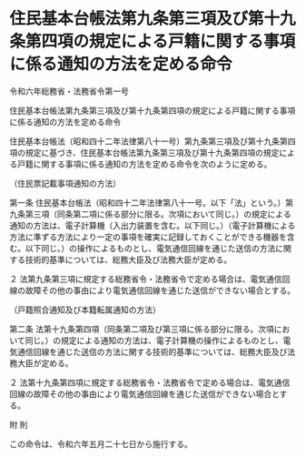 # 住民基本台帳法第九条第三項及び第十九条第四項の規定による戸籍に関する事項に係る通知の方法を定める命令

令和六年総務省・法務省令第一号

住民基本台帳法第九条第三項及び第十九条第四項の規定による戸籍に関する事項に係る通知の方法を定める命令

住民基本台帳法（昭和四十二年法律第八十一号）第九条第三項及び第十九条第四項の規定に基づき、住民基本台帳法第九条第三項及び第十九条第四項の規定による戸籍に関する事項に係る通知の方法を定める命令を次のように定める。

（住民票記載事項通知の方法）

第一条 住民基本台帳法（昭和四十二年法律第八十一号。以下「法」という。）第九条第三項（同条第二項に係る部分に限る。次項において同じ。）の規定による通知の方法は、電子計算機（入出力装置を含む。以下同じ。）（電子計算機による方法に準ずる方法により一定の事項を確実に記録しておくことができる機器を含む。以下同じ。）の操作によるものとし、電気通信回線を通じた送信の方法に関する技術的基準については、総務大臣及び法務大臣が定める。

２ 法第九条第三項に規定する総務省令・法務省令で定める場合は、電気通信回線の故障その他の事由により電気通信回線を通じた送信ができない場合とする。

（戸籍照合通知及び本籍転属通知の方法）

第二条 法第十九条第四項（同条第二項及び第三項に係る部分に限る。次項において同じ。）の規定による通知の方法は、電子計算機の操作によるものとし、電気通信回線を通じた送信の方法に関する技術的基準については、総務大臣及び法務大臣が定める。

２ 法第十九条第四項に規定する総務省令・法務省令で定める場合は、電気通信回線の故障その他の事由により電気通信回線を通じた送信ができない場合とする。

附 則

この命令は、令和六年五月二十七日から施行する。

